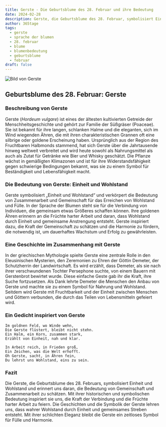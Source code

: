 ```yaml
---
title: Gerste - Die Geburtsblume des 28. Februar und ihre Bedeutung
date: 2024-02-28
description: Gerste, die Geburtsblume des 28. Februar, symbolisiert Einheit und Wohlstand. Erfahre mehr über ihre Geschichte, Bedeutung und Symbolik in der Sprache der Blumen.
author: 365tage
tags:
  - gerste
  - sprache der blumen
  - 28. februar
  - blume
  - blumenbedeutung
  - geburtsblume
  - februar
draft: false
---
```


![Bild von Gerste](https://cdn.pixabay.com/photo/2018/03/19/20/20/wheat-3241114_640.jpg#center)


## Geburtsblume des 28. Februar: Gerste

### Beschreibung von Gerste

Gerste (_Hordeum vulgare_) ist eines der ältesten kultivierten Getreide der Menschheitsgeschichte und gehört zur Familie der Süßgräser (Poaceae). Sie ist bekannt für ihre langen, schlanken Halme und die eleganten, sich im Wind wiegenden Ähren, die mit ihren charakteristischen Grannen oft eine silbrige oder goldene Erscheinung haben. Ursprünglich aus der Region des Fruchtbaren Halbmonds stammend, hat sich Gerste über die Jahrtausende hinweg weltweit verbreitet und wird heute sowohl als Nahrungsmittel als auch als Zutat für Getränke wie Bier und Whisky geschätzt. Die Pflanze wächst in gemäßigten Klimazonen und ist für ihre Widerstandsfähigkeit gegen schwierige Bedingungen bekannt, was sie zu einem Symbol für Beständigkeit und Lebensfähigkeit macht.

### Die Bedeutung von Gerste: Einheit und Wohlstand

Gerste symbolisiert „Einheit und Wohlstand“ und verkörpert die Bedeutung von Zusammenarbeit und Gemeinschaft für das Erreichen von Wohlstand und Fülle. In der Sprache der Blumen steht sie für die Verbindung von Individuen, die gemeinsam etwas Größeres schaffen können. Ihre goldenen Ähren erinnern an die Früchte harter Arbeit und daran, dass Wohlstand durch Einheit und gemeinsame Anstrengung entsteht. Gerste inspiriert dazu, die Kraft der Gemeinschaft zu schätzen und die Harmonie zu fördern, die notwendig ist, um dauerhaftes Wachstum und Erfolg zu gewährleisten.

### Eine Geschichte im Zusammenhang mit Gerste

In der griechischen Mythologie spielte Gerste eine zentrale Rolle in den Eleusinischen Mysterien, den Zeremonien zu Ehren der Göttin Demeter, der Schutzherrin der Landwirtschaft. Es wird erzählt, dass Demeter, als sie nach ihrer verschwundenen Tochter Persephone suchte, von einem Bauern mit Gerstenbrot bewirtet wurde. Diese einfache Geste gab ihr die Kraft, ihre Suche fortzusetzen. Als Dank lehrte Demeter die Menschen den Anbau von Gerste und machte sie zu einem Symbol für Nahrung und Wohlstand. Seitdem wird Gerste mit Fruchtbarkeit und der Einheit zwischen Menschen und Göttern verbunden, die durch das Teilen von Lebensmitteln gefeiert wird.

### Ein Gedicht inspiriert von Gerste

```
Im goldnen Feld, wo Winde wehn,  
Die Gerste flüstert, bleibt nicht stehn.  
Ein Halm, ein Korn, zusammen stark,  
Erzählt von Einheit, nah und klar.  

In Arbeit reich, in Frieden groß,  
Ein Zeichen, was die Welt erhofft.  
Oh Gerste, sacht, in Ähren fein,  
Du lehrst uns Wohlstand, eins zu sein.  
```

### Fazit

Die Gerste, die Geburtsblume des 28. Februars, symbolisiert Einheit und Wohlstand und erinnert uns daran, die Bedeutung von Gemeinschaft und Zusammenarbeit zu schätzen. Mit ihrer historischen und symbolischen Bedeutung inspiriert sie uns, die Kraft der Verbindung und die Früchte harter Arbeit zu feiern. Die Geschichten und die Symbolik der Gerste lehren uns, dass wahrer Wohlstand durch Einheit und gemeinsames Streben entsteht. Mit ihrer schlichten Eleganz bleibt die Gerste ein zeitloses Symbol für Fülle und Harmonie.